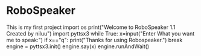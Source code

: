 # RoboSpeaker
This is my first project
import os
print("Welcome to RoboSpeaker 1.1 Created by niluu")
import pyttsx3
while True:
    x=input("Enter What you want me to speak:")
    if x=="q":
        print("Thanks for using Robospeaker.")
        break
    engine = pyttsx3.init()
    engine.say(x)
    engine.runAndWait()



